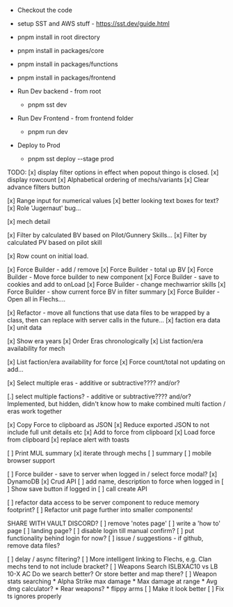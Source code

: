 * Checkout the code
* setup SST and AWS stuff - https://sst.dev/guide.html
* pnpm install in root directory
* pnpm install in packages/core
* pnpm install in packages/functions
* pnpm install in packages/frontend

* Run Dev backend - from root
  * pnpm sst dev
* Run Dev Frontend - from frontend folder
  * pnpm run dev
 
* Deploy to Prod
  * pnpm sst deploy --stage prod

TODO:
[x] display filter options in effect when popout thingo is closed.
[x] display rowcount
[x] Alphabetical ordering of mechs/variants
[x] Clear advance filters button

[x] Range input for numerical values
[x] better looking text boxes for text?
[x] Role 'Jugernaut' bug...

[x] mech detail

[x] Filter by calculated BV based on Pilot/Gunnery Skills...
[x] Filter by calculated PV based on pilot skill

[x] Row count on initial load.

[x] Force Builder - add / remove
[x] Force Builder - total up BV
[x] Force Builder - Move force builder to new component
[x] Force Builder - save to cookies and add to onLoad
[x] Force Builder - change mechwarrior skills
[x] Force Builder - show current force BV in filter summary
[x] Force Builder - Open all in Flechs....

[x] Refactor - move all functions that use data files to be wrapped by a class,
then can replace with server calls in the future...
    [x] faction era data
    [x] unit data

[x] Show era years
[x] Order Eras chronologically
[x] List faction/era availability for mech

[x] List faction/era availability for force
[x] Force count/total not updating on add...

[x] Select multiple eras - additive or subtractive???? and/or?

[.] select multiple factions? - additive or subtractive???? and/or?
Implemented, but hidden, didn't know how to make combined multi faction / eras work together

[x] Copy Force to clipboard as JSON
[x] Reduce exported JSON to not include full unit details etc
[x] Add to force from clipboard
[x] Load force from clipboard
[x] replace alert with toasts

[ ] Print MUL summary
    [x] iterate through mechs
    [ ] summary
    [ ] mobile browser support

[ ] Force builder - save to server when logged in / select force modal?
    [x] DynamoDB
    [x] Crud API
    [ ] add name, description to force when logged in
    [ ] Show save button if logged in
    [ ] call create API


[ ] refactor data access to be server component to reduce memory footprint?
[ ] Refactor unit page further into smaller components!


SHARE WITH VAULT DISCORD?
[ ] remove 'notes page'
[ ] write a 'how to' page
[ ] landing page?
[ ] disable login till manual confirm?
[ ] put functionality behind login for now?
[ ] issue / suggestions - if github, remove data files?


[ ] delay / async filtering?
[ ] More intelligent linking to Flechs, e.g. Clan mechs tend to not include bracket?
[ ] Weapons Search 
      ISLBXAC10 vs LB 10-X AC
        Do we search better? Or store better and map there?
[ ] Weapon stats searching
    * Alpha Strike max damage
    * Max damage at range
    * Avg dmg calculator?
    * Rear weapons?
    * flippy arms
[ ] Make it look better
[ ] Fix ts ignores properly
